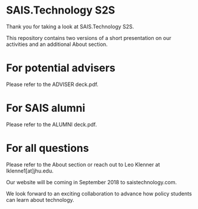 # SAIS.Technology S2S

Thank you for taking a look at SAIS.Technology S2S.

This repository contains two versions of a short presentation on our activities and an additional About section. 

# For potential advisers

Please refer to the ADVISER deck.pdf.

# For SAIS alumni

Please refer to the ALUMNI deck.pdf.

# For all questions

Please refer to the About section or reach out to Leo Klenner at lklenne1[at]jhu.edu.

Our website will be coming in September 2018 to saistechnology.com.

We look forward to an exciting collaboration to advance how policy students can learn about technology. 
